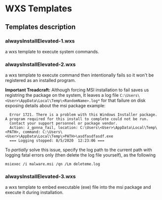 # WXS Templates

## Templates description 
### alwaysInstallElevated-1.wxs
a wxs template to execute system commands.

### alwaysInstallElevated-2.wxs
a wxs template to execute command then intentionally fails so it won't be registered as an installed program.

**Important Treadcraft:**
Although forcing MSI installation to fail saves us registring the package on the system,
It leaves a log file `C:\Users\<User>\AppData\Local\Temp\<RandomName>.log*` for that failure on disk exposing details about the msi package
example: 
```
  Error 1721. There is a problem with this Windows Installer package. A program required for this install to complete could not be run. 
  Contact your support personnel or package vendor. 
  Action: z_gonna_fail, location: C:\Users\<User>\AppData\Local\Temp\<PATH>, command: C:\Users\<User>\AppData\Local\Temp\>PATH>\asdfasdfasdf.exe 
  === Logging stopped: 8/5/2020  12:23:06 ===
```

To *partially* solve this issue, specify the log path to the current path with logging fatal errors only (then delete the log file yourself), as the following
```
msiexec /i malware.msi /qn /Lm deleteme.log
```

### alwaysInstallElevated-3.wxs
a wxs template to embed executable (exe) file into the msi package and execute it during installation.
